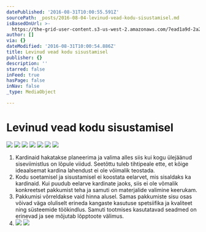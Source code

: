 ```yaml
---
datePublished: '2016-08-31T10:00:55.591Z'
sourcePath: _posts/2016-08-04-levinud-vead-kodu-sisustamisel.md
isBasedOnUrl: >-
  https://the-grid-user-content.s3-us-west-2.amazonaws.com/7ead1a9d-2a28-4cef-837e-407abf369d66.jpg
author: []
via: {}
dateModified: '2016-08-31T10:00:54.886Z'
title: Levinud vead kodu sisustamisel
publisher: {}
description: ''
starred: false
inFeed: true
hasPage: false
inNav: false
_type: MediaObject

---
```

# Levinud vead kodu sisustamisel
![](https://the-grid-user-content.s3-us-west-2.amazonaws.com/7ead1a9d-2a28-4cef-837e-407abf369d66.jpg)
![](https://the-grid-user-content.s3-us-west-2.amazonaws.com/87b5634d-b273-47bd-a323-2b97a29491ba.jpg)
![](https://the-grid-user-content.s3-us-west-2.amazonaws.com/4b7a6633-6299-40f0-8a7f-5c7b6d858474.jpg)
![](https://the-grid-user-content.s3-us-west-2.amazonaws.com/7eff3558-2dcf-4943-8c6f-d94240cfa0a6.jpg)
![](https://the-grid-user-content.s3-us-west-2.amazonaws.com/1eac73aa-301a-4cfb-87ee-a7ec97648b30.jpg)
![](https://the-grid-user-content.s3-us-west-2.amazonaws.com/d6a40763-ef82-4ba6-a208-a88e925ec263.jpg)
![](https://the-grid-user-content.s3-us-west-2.amazonaws.com/9f72bb92-e70e-4cb0-9cf7-dcd124705867.jpg)

1. Kardinaid hakatakse planeerima ja valima alles siis kui kogu ülejäänud siseviimistlus on lõpule viidud. Seetõttu tuleb tihtipeale ette, et kõige ideaalsemat kardina lahendust ei ole võimalik teostada.
2. Kodu soetamisel ja sisustamisel ei koostata eelarvet, mis sisaldaks ka kardinaid. Kui puudub eelarve kardinate jaoks, siis ei ole võmalik konkreetset pakkumist teha ja samuti on materjalide valimine keerukam.
3. Pakkumisi võrreldakse vaid hinna alusel. Samas pakkumiste sisu osas võivad väga oluliselt erineda kangaste kasutuse spetsiifika ja kvaliteet ning süsteemide töökindlus. Samuti tootmises kasutatavad seadmed on erinevad ja see mõjutab lõpptoote välimus.
4. ![](https://the-grid-user-content.s3-us-west-2.amazonaws.com/e8e10e83-8390-440b-a939-f1d0cec51689.jpg)
![](https://the-grid-user-content.s3-us-west-2.amazonaws.com/d15a927e-c6e2-4781-826b-286854c6a34d.jpg)